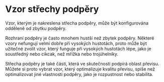Vzor střechy podpěry
====
Vzor, kterým je nakreslena střecha podpěry, může být konfigurována odděleně od zbytku podpěry.

Rozhraní podpěry je často mnohem hustší než zbytek podpěry. Některé vzory nefungují velmi dobře při vysokých hustotách, proto může být užitečné zvolit vzor, který funguje při vysokých hustotách lépe, jako je soustředný nebo cikcak, než mřížka nebo trojúhelníky.

Střecha podpěry je také částí, která ve skutečnosti podpírá oblast převisu. Můžete si proto vybrat vzor, který optimalizuje kvalitu převisu, spíše než optimalizovat jiné vlastnosti podpěry, jako je rozpustnost nebo stabilita.